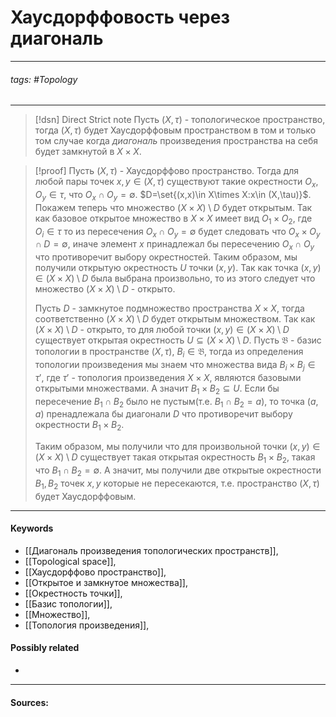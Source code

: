 # Хаусдорффовость через диагональ
***
###### tags: #Topology  
***
>[!dsn] Direct Strict note
>Пусть $(X,\tau)$ - топологическое пространство, тогда $(X,\tau)$ будет Хаусдорффовым пространством в том и только том случае когда *диагональ* произведения пространства на себя будет замкнутой в $X\times X$.

>[!proof]
>Пусть $(X,\tau)$ - Хаусдорффово пространство. Тогда для любой пары точек $x,y\in(X,\tau)$ существуют такие окрестности $O_{x},O_{y}\in\tau$, что $O_{x}\cap O_{y}=\emptyset$. $D=\set{(x,x)\in X\times X:x\in (X,\tau)}$.
>Покажем теперь что множество $(X\times X)\setminus D$ будет открытым. Так как базовое открытое множество в $X\times X$ имеет вид $O_{1}\times O_{2}$, где $O_{i}\in\tau$ то из пересечения $O_{x}\cap O_{y}=\emptyset$ будет следовать что $O_{x}\times O_{y}\cap D=\emptyset$, иначе элемент $x$ принадлежал бы пересечению $O_{x}\cap O_{y}$ что противоречит выбору окрестностей. Таким образом, мы получили открытую окрестность $U$ точки $(x,y)$. Так как точка $(x,y)\in (X\times X)\setminus D$ была выбрана произвольно, то из этого следует что множество $(X\times X)\setminus D$ - открыто.
>
>Пусть $D$ - замкнутое подмножество пространства $X\times X$, тогда соответственно $(X\times X)\setminus D$ будет открытым множеством. Так как $(X\times X)\setminus D$ - открыто, то для любой точки $(x,y)\in(X\times X)\setminus D$ существует открытая окрестность $U\subseteq(X\times X)\setminus D$. Пусть $\mathfrak{B}$ - базис топологии в пространстве $(X,\tau)$, $B_{i}\in\mathfrak{B}$, тогда из определения топологии произведения мы знаем что множества вида $B_{i}\times B_{j}\in\tau'$, где $\tau'$ - топология произведения $X\times X$, являются базовыми открытыми множествами. А значит $B_{1}\times B_{2}\subseteq U$. Если бы пересечение $B_{1}\cap B_{2}$ было не пустым(т.е. $B_{1}\cap B_{2}=a$), то точка $(a,a)$ пренадлежала бы диагонали $D$ что противоречит выбору окрестности $B_{1}\times B_{2}$. 
>
>Таким образом, мы получили что для произвольной точки $(x,y)\in(X\times X)\setminus D$ существует такая открытая окрестность $B_{1}\times B_{2}$, такая что $B_{1}\cap B_{2}=\emptyset$. А значит, мы получили две открытые окрестности $B_{1},B_{2}$ точек $x,y$ которые не пересекаются, т.е. пространство $(X,\tau)$ будет Хаусдорффовым.  


***
#### Keywords
- [[Диагональ произведения топологических пространств]],
- [[Topological space]],
- [[Хаусдорффово пространство]],
- [[Открытое и замкнутое множества]],
- [[Окрестность точки]],
- [[Базис топологии]],
- [[Множество]],
- [[Топология произведения]],
#### Possibly related
- 
***
#### Sources: